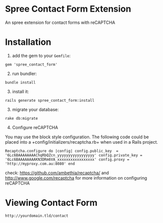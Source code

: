 Spree Contact Form Extension
=========

An spree extension for contact forms with reCAPTCHA

Installation
============

1) add the gem to your `Gemfile`:

`gem 'spree_contact_form'`

2) run bundler:

`bundle install`

3) install it:

`rails generate spree_contact_form:install`

3) migrate your database:

`rake db:migrate`

4) Configure reCAPTCHA

You may use the block style configuration. The following code could be placed
into a +config/initializers/recaptcha.rb+ when used in a Rails project.

`Recaptcha.configure do |config|
  config.public_key  = '6Lc6BAAAAAAAAChqRbQZcn_yyyyyyyyyyyyyyyyy'
  config.private_key = '6Lc6BAAAAAAAAKN3DRm6VA_xxxxxxxxxxxxxxxxx'
  config.proxy = 'http://myproxy.com.au:8080'
end`

check: https://github.com/ambethia/recaptcha/ and http://www.google.com/recaptcha for more information on configuring reCAPTCHA


Viewing Contact Form
======================

`http://yourdomain.tld/contact`
